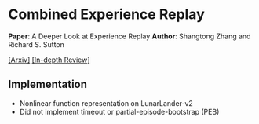 # Combined Experience Replay

**Paper**: A Deeper Look at Experience Replay
**Author**: Shangtong Zhang and Richard S. Sutton

[[Arxiv]](https://arxiv.org/abs/1712.01275) [[In-depth Review]](https://www.endtoend.ai/slowpapers/a-deeper-look-at-experience-replay/)

## Implementation

 - Nonlinear function representation on LunarLander-v2
 - Did not implement timeout or partial-episode-bootstrap (PEB)

